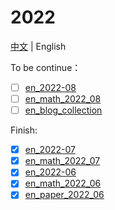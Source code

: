# 2022

[中文](README.md) | English  



To be continue：
- [ ] [en_2022-08](2022_08/en_2022_08.md)
- [ ] [en_math_2022_08](2022_08/en_math_2022_08.md)
- [ ] [en_blog_collection](en_blog_collection.md)

Finish:
- [x] [en_2022-07](2022_07/en_2022_07.md)
- [x] [en_math_2022_07](2022_07/en_math_2022_07.md)
- [x] [en_2022-06](2022_05&06/en_2022_06.md)
- [x] [en_math_2022_06](2022_05&06/en_math_2022_06.md)
- [x] [en_paper_2022_06](2022_05&06/en_paper_2022_06.md)
